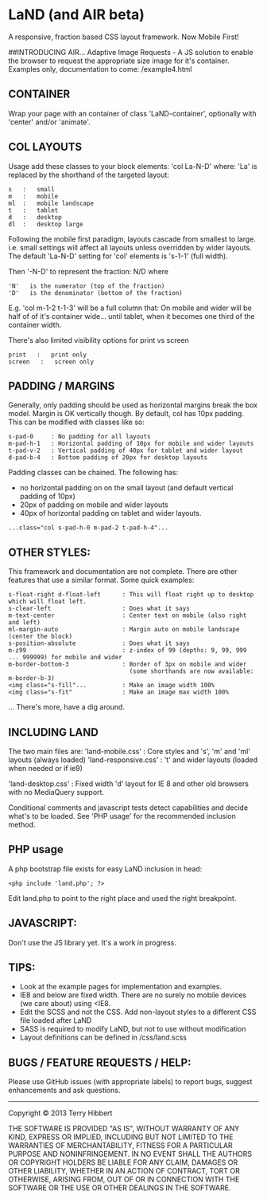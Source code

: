 # LaND (and AIR beta)
A responsive, fraction based CSS layout framework. Now Mobile First!

##INTRODUCING AIR...
Adaptive Image Requests - A JS solution to enable the browser to request the appropriate size image for it's container.
Examples only, documentation to come:
    /example4.html

## CONTAINER
Wrap your page with an container of class 'LaND-container', optionally with 'center' and/or 'animate'.

## COL LAYOUTS
Usage add these classes to your block elements: 'col La-N-D' where:
'La' is replaced by the shorthand of the targeted layout:
```
s   :   small
m   :   mobile
ml  :   mobile landscape
t   :   tablet
d   :   desktop
dl  :   desktop large
```
Following the mobile first paradigm, layouts cascade from smallest to large.
i.e. small settings will affect all layouts unless overridden by wider layouts.
The default 'La-N-D' setting for 'col' elements is 's-1-1' (full width).

Then '-N-D' to represent the fraction: N/D where
```
'N'   is the numerator (top of the fraction)
'D'   is the denominator (bottom of the fraction)
```

E.g. 'col m-1-2 t-1-3' will be a full column that:
    On mobile and wider will be half of of it's container wide...
    until tablet, when it becomes one third of the container width.


There's also limited visibility options for print vs screen
```
print   :   print only
screen   :   screen only
```

## PADDING / MARGINS
Generally, only padding should be used as horizontal margins break the box model. Margin is OK vertically though.
By default, col has 10px padding. This can be modified with classes like so:

```
s-pad-0     : No padding for all layouts
m-pad-h-1   : Horizontal padding of 10px for mobile and wider layouts
t-pad-v-2   : Vertical padding of 40px for tablet and wider layout
d-pad-b-4   : Bottom padding of 20px for desktop layouts
```

Padding classes can be chained. The following has:
* no horizontal padding on on the small layout (and default vertical padding of 10px)
* 20px of padding on mobile and wider layouts
* 40px of horizontal padding on tablet and wider layouts.
```
...class="col s-pad-h-0 m-pad-2 t-pad-h-4"...
```

## OTHER STYLES:
This framework and documentation are not complete. There are other features that use a similar format. Some quick examples:
```
s-float-right d-float-left      : This will float right up to desktop which will float left.
s-clear-left                    : Does what it says
m-text-center                   : Center text on mobile (also right and left)
ml-margin-auto                  : Margin auto on mobile landscape (center the block)
s-position-absolute             : Does what it says
m-z99                           : z-index of 99 (depths: 9, 99, 999 ... 999999) for mobile and wider
m-border-bottom-3               : Border of 3px on mobile and wider
                                  (some shorthands are now available: m-border-b-3)
<img class="s-fill"...          : Make an image width 100%
<img class="s-fit"              : Make an image max width 100%
```

... There's more, have a dig around.

##

## INCLUDING LAND
The two main files are:
'land-mobile.css'               : Core styles and 's', 'm' and 'ml' layouts (always loaded)
'land-responsive.css'           : 't' and wider layouts (loaded when needed or if ie9)

'land-desktop.css'              : Fixed width 'd' layout for IE 8 and other old browsers with no MediaQuery support.

Conditional comments and javascript tests detect capabilities and decide what's to be loaded. See 'PHP usage' for the
recommended inclusion method.

## PHP usage
A php bootstrap file exists for easy LaND inclusion in head:
```
<php include 'land.php'; ?>
```
Edit land.php to point to the right place and used the right breakpoint.

## JAVASCRIPT:
Don't use the JS library yet. It's a work in progress.

## TIPS:
* Look at the example pages for implementation and examples.
* IE8 and below are fixed width. There are no surely no mobile devices (we care about) using <IE8.
* Edit the SCSS and not the CSS. Add non-layout styles to a different CSS file loaded after LaND
* SASS is required to modify LaND, but not to use without modification
* Layout definitions can be defined in /css/land.scss

## BUGS / FEATURE REQUESTS / HELP:
Please use GitHub issues (with appropriate labels) to report bugs, suggest enhancements and ask questions.

---
Copyright &copy; 2013 Terry Hibbert

THE SOFTWARE IS PROVIDED "AS IS", WITHOUT WARRANTY OF ANY KIND, EXPRESS OR
IMPLIED, INCLUDING BUT NOT LIMITED TO THE WARRANTIES OF MERCHANTABILITY,
FITNESS FOR A PARTICULAR PURPOSE AND NONINFRINGEMENT. IN NO EVENT SHALL THE
AUTHORS OR COPYRIGHT HOLDERS BE LIABLE FOR ANY CLAIM, DAMAGES OR OTHER
LIABILITY, WHETHER IN AN ACTION OF CONTRACT, TORT OR OTHERWISE, ARISING FROM,
OUT OF OR IN CONNECTION WITH THE SOFTWARE OR THE USE OR OTHER DEALINGS IN
THE SOFTWARE.